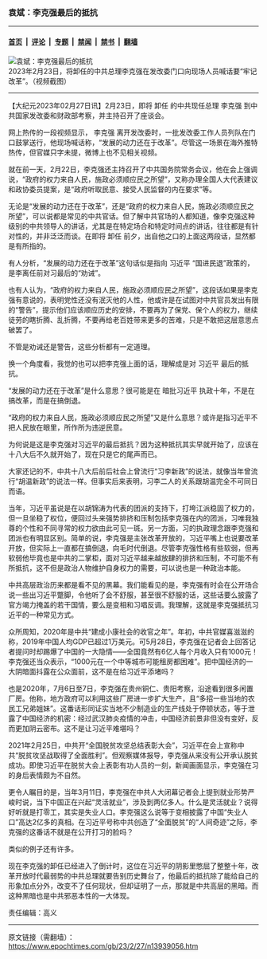 ### 袁斌：李克强最后的抵抗

---

#### [首页](../../../..?n13939056) &nbsp;|&nbsp; [评论](../../../../../epoch-comment?n13939056) &nbsp;|&nbsp; [专题](../../../../../epoch-special?n13939056) &nbsp;|&nbsp; [禁闻](../../../../../epoch-news?n13939056) &nbsp;|&nbsp; [禁书](../../../../../books?n13939056) &nbsp;|&nbsp; [翻墙](https://github.com/gfw-breaker/nogfw/blob/master/README.md?n13939056)


<div><img alt="袁斌：李克强最后的抵抗" class="attachment-djy_600_400 size-djy_600_400 wp-post-image" src="https://i.epochtimes.com/assets/uploads/2023/02/id13937882-ebc4aa8161d17b32a463e820f910c4fe-600x400.png"/>
<div class="caption">
 2023年2月23日，将卸任的中共总理李克强在发改委门口向现场人员喊话要“牢记改革”。（视频截图）
</div></div><hr/><div class="post_content" id="artbody" itemprop="articleBody">
 <!-- article content begin -->
 <p>
  【大纪元2023年02月27日讯】2月23日，即将
  <ok href="https://www.epochtimes.com/gb/tag/%E5%8D%B8%E4%BB%BB.html">
   卸任
  </ok>
  的中共现任总理
  <ok href="https://www.epochtimes.com/gb/tag/%E6%9D%8E%E5%85%8B%E5%BC%BA.html">
   李克强
  </ok>
  到中共国家发改委和财政部考察，并主持召开了座谈会。
 </p>
 <p>
  网上热传的一段视频显示，
  <ok href="https://www.epochtimes.com/gb/tag/%E6%9D%8E%E5%85%8B%E5%BC%BA.html">
   李克强
  </ok>
  离开发改委时，一批发改委工作人员列队在门口鼓掌送行，他现场喊话称，“发展的动力还在于改革”。尽管这一场景在海外推特热传，但官媒只字未提，微博上也不见相关视频。
 </p>
 <p>
  就在前一天，2月22日，李克强还主持召开了中共国务院常务会议，他在会上强调说，“政府的权力来自人民，施政必须顺应民之所望”，又称办理全国人大代表建议和政协委员提案，是“政府听取民意、接受人民监督的内在要求”等。
 </p>
 <p>
  无论是“发展的动力还在于改革”，还是“政府的权力来自人民，施政必须顺应民之所望”，可以说都是常见的中共官话。但了解中共官场的人都知道，像李克强这种级别的中共领导人的讲话，尤其是在特定场合和特定时间点的讲话，往往都是有针对性的，并非泛泛而谈。在即将
  <ok href="https://www.epochtimes.com/gb/tag/%E5%8D%B8%E4%BB%BB.html">
   卸任
  </ok>
  前夕，出自他之口的上面这两段话，显然都是有所指的。
 </p>
 <p>
  有人分析，“发展的动力还在于改革”这句话似是指向
  <ok href="https://www.epochtimes.com/gb/tag/%E4%B9%A0%E8%BF%91%E5%B9%B3.html">
   习近平
  </ok>
  “国进民退”政策的，是李离任前对习最后的“劝诫”。
 </p>
 <p>
  也有人认为，“政府的权力来自人民，施政必须顺应民之所望”，这段话如果是李克强有意说的，表明党性还没有泯灭他的人性，他或许是在试图对中共官员发出有限的“警告”，提示他们应该顺应历史的安排，不要再为了保党、保个人的权力，继续徒劳的瞎折腾、乱折腾，不要再给老百姓带来更多的苦难，只是不敢把这层意思点破罢了。
 </p>
 <p>
  不管是劝诫还是警告，这些分析都有一定道理。
 </p>
 <p>
  换一个角度看，我觉的也可以把李克强上面的话，理解成是对
  <ok href="https://www.epochtimes.com/gb/tag/%E4%B9%A0%E8%BF%91%E5%B9%B3.html">
   习近平
  </ok>
  最后的抵抗。
 </p>
 <p>
  “发展的动力还在于改革”是什么意思？很可能是在
  <ok href="https://www.epochtimes.com/gb/tag/%E6%9A%97%E6%89%B9%E4%B9%A0%E8%BF%91%E5%B9%B3.html">
   暗批习近平
  </ok>
  执政十年，不是在搞改革，而是在搞倒退。
 </p>
 <p>
  “政府的权力来自人民，施政必须顺应民之所望”又是什么意思？或许是指习近平不把人民放在眼里，所作所为违逆民意。
 </p>
 <p>
  为何说是这是李克强对习近平的最后抵抗？因为这种抵抗其实早就开始了，应该在十八大后不久就开始了，现在只是它的尾声而已。
 </p>
 <p>
  大家还记的不，中共十八大后前后社会上曾流行“习李新政”的说法，就像当年曾流行“胡温新政”的说法一样。但事实后来表明，习李二人的关系跟胡温完全不可同日而语。
 </p>
 <p>
  当年，习近平虽说是在以胡锦涛为代表的团派的支持下，打垮江派稳固了权力的，但一旦坐稳了权位，便回过头来强势排挤和压制包括李克强在内的团派，习唯我独尊的个性和不同寻常的权力欲由此可见一斑。另一方面，习的执政理念跟李克强和团派也有明显区别。简单的说，李克强是主张改革开放的，习近平嘴上也说要改革开放，但实际上一直都在搞倒退，向毛时代倒退。尽管李克强性格有些软弱，但再软弱他毕竟也是中共的二掌柜，面对习近平越来越放肆的排挤和压制，不可能不有所抵抗，这不但是政治人物维护自身权力的需要，可以说也是一种政治本能。
 </p>
 <p>
  中共高层政治历来都是看不见的黑幕。我们能看见的是，李克强有时会在公开场合说一些出习近平蹩脚，令他听了会不舒服，甚至很不舒服的话，这些话要么披露了官方竭力掩盖的若干国情，要么是变相和习唱反调。我理解，这就是李克强抵抗习近平的一种常见方式。
 </p>
 <p>
  众所周知，2020年是中共“建成小康社会的收官之年”。年初，中共官媒喜滋滋的称，2019年中国人均GDP已超过1万美元。可5月28日，李克强在记者会上回答记者提问时却踢爆了中国的一大隐情——全国竟然有6亿人每个月收入只有1000元！李克强还当众表示，“1000元在一个中等城市可能租房都困难”。把中国经济的一大阴暗面抖露在公众面前，这不是在给习近平添堵吗？
 </p>
 <p>
  也是2020年，7月6日至7日，李克强在贵州铜仁、贵阳考察，沿途看到很多闲置厂房。他称，地方政府可以利用这些厂房进一步扩大生产，且“多招一些当地的农民工兄弟姐妹”。这番话形同证实当地不少制造业的生产线处于停顿状态，等于泄露了中国经济的机密：经过武汉肺炎疫情的冲击，中国经济前景非但没有变好，反而更加阴云密布。这不是让习近平难堪吗？
 </p>
 <p>
  2021年2月25日，中共开“全国脱贫攻坚总结表彰大会”，习近平在会上宣称中共“脱贫攻坚战取得了全面胜利”。但观察媒体报导，李克强从来没有公开承认脱贫成功。即使习近平在脱贫大会上表彰有功人员的一刻，新闻画面显示，李克强在习的身后表情颇为不自然。
 </p>
 <p>
  更令人瞩目的是，当年3月11日，李克强在中共人大闭幕记者会上提到就业形势严峻时说，当下中国正在兴起“灵活就业”，涉及到两亿多人。什么是灵活就业？说得好听就是打零工，其实是失业人口。李克强这么说等于变相披露了中国“失业人口”高达2亿多的真相。在习近平号称中共创造了“全面脱贫”的“人间奇迹”之际，李克强的这番话不就是在公开打习的脸吗？
 </p>
 <p>
  类似的例子还有许多。
 </p>
 <p>
  现在李克强的卸任已经进入了倒计时，这位在习近平的阴影里憋屈了整整十年，改革开放时代最弱势的中共总理就要告别历史舞台了，他最后的抵抗除了能给自己的形象加点分外，改变不了任何现状，但却证明了一点，那就是中共高层的黑暗。而这种黑暗也是中共邪恶本性的一大体现。
 </p>
 <p>
  责任编辑：高义
 </p>
 <!-- article content end -->
 <div id="below_article_ad">
 </div>
</div>


---

原文链接（需翻墙）：https://www.epochtimes.com/gb/23/2/27/n13939056.htm